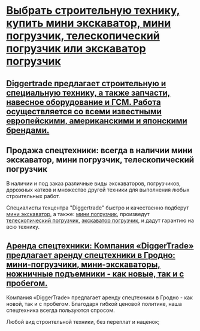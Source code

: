 <h1><a href="https://diggertrade.com/">Выбрать строительную технику, купить мини экскаватор, мини погрузчик, телескопический погрузчик или экскаватор погрузчик</a></h1>
<h2><a href="https://diggertrade.com/">Diggertrade предлагает строительную и специальную технику, а также запчасти, навесное оборудование и ГСМ. Работа осуществляется со всеми известными европейскими, американскими и японскими брендами.</a></h2>

<h2>Продажа спецтехники: всегда в наличии мини экскаватор, мини погрузчик, телескопический погрузчик </h2>
<p>В наличии и под заказ различные виды экскаваторов, погрузчиков, дорожных катков и множество другой техники для выполнения любых строительных работ.</p>

<p>Специалисты техцентра "Diggertrade" быстро и качественно подберут <a href="https://diggertrade.com/tekhnika/mini-ekskavatory">мини экскаватор</a>, а также: <a href="https://diggertrade.com/tekhnika/mini-pogruzchiki">мини погрузчик</a>, произведут <a href="https://diggertrade.com/tekhnika/teleskopicheskie-pogruzchiki">телескопический погрузчик</a>, <a href="https://diggertrade.com/tekhnika/ekskavatory-pogruzchiki">экскаватор погрузчик</a>, и дадут гарантию на всю технику. </p>
<h2><a href="https://diggertrade.com/arenda-spetstekhniki">Аренда спецтехники: Компания «DiggerTrade» предлагает аренду спецтехники в Гродно: мини-погрузчики, мини-экскаваторы, ножничные подъемники - как новые, так и с пробегом.</a>

</h2>
<p>Компания «DiggerTrade» предлагает аренду спецтехники в Гродно - как новой, так и с пробегом. Благодаря гибкой ценовой политике, наша спецтехника всегда пользуются спросом.

Любой вид строительной техники, без переплат и наценок;</p>
